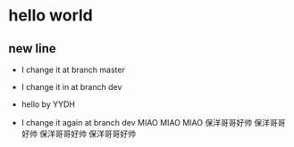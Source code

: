 # hello world

## new line
- I change it at branch master 
- I change it in at branch dev
- hello by YYDH


- I change it again at branch dev
MIAO MIAO MIAO
保洋哥哥好帅
保洋哥哥好帅
保洋哥哥好帅
保洋哥哥好帅

